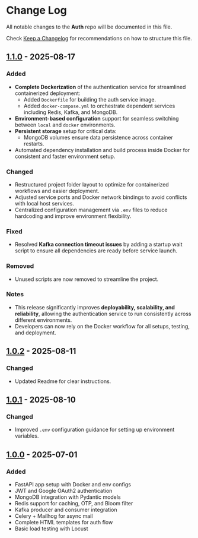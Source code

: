 # Change Log

All notable changes to the **Auth** repo will be documented in this file.

Check [Keep a Changelog](http://keepachangelog.com/) for recommendations on how to structure this file.

## [1.1.0](https://github.com/Madhur-Prakash/Auth/compare/v1.0.2...v1.1.0) - 2025-08-17

### Added
- **Complete Dockerization** of the authentication service for streamlined containerized deployment:
  - Added `Dockerfile` for building the auth service image.
  - Added `docker-compose.yml` to orchestrate dependent services including Redis, Kafka, and MongoDB.
- **Environment-based configuration** support for seamless switching between `local` and `docker` environments.
- **Persistent storage** setup for critical data:
  - MongoDB volumes ensure data persistence across container restarts.
- Automated dependency installation and build process inside Docker for consistent and faster environment setup.

### Changed
- Restructured project folder layout to optimize for containerized workflows and easier deployment.
- Adjusted service ports and Docker network bindings to avoid conflicts with local host services.
- Centralized configuration management via `.env` files to reduce hardcoding and improve environment flexibility.

### Fixed
- Resolved **Kafka connection timeout issues** by adding a startup wait script to ensure all dependencies are ready before service launch.

### Removed
- Unused scripts are now removed to streamline the project.

### Notes
- This release significantly improves **deployability, scalability, and reliability**, allowing the authentication service to run consistently across different environments.
- Developers can now rely on the Docker workflow for all setups, testing, and deployment.

## [1.0.2](https://github.com/Madhur-Prakash/Auth/compare/v1.0.1...v1.0.2) - 2025-08-11
### Changed
- Updated Readme for clear instructions.

## [1.0.1](https://github.com/Madhur-Prakash/Auth/compare/v1.0.0...v1.0.1) - 2025-08-10
### Changed
- Improved `.env` configuration guidance for setting up environment variables.

## [1.0.0](https://github.com/Madhur-Prakash/Auth/releases/tag/v1.0.0) - 2025-07-01

### Added
- FastAPI app setup with Docker and env configs
- JWT and Google OAuth2 authentication
- MongoDB integration with Pydantic models
- Redis support for caching, OTP, and Bloom filter
- Kafka producer and consumer integration
- Celery + Mailhog for async mail
- Complete HTML templates for auth flow
- Basic load testing with Locust

